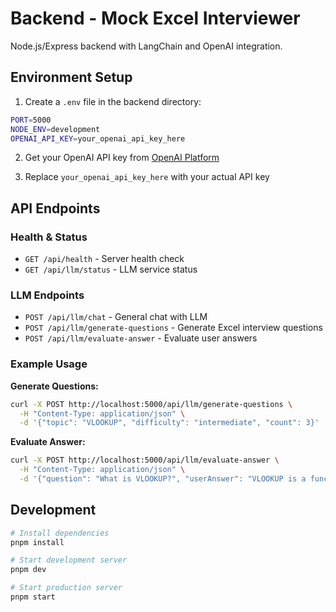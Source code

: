 # Backend - Mock Excel Interviewer

Node.js/Express backend with LangChain and OpenAI integration.

## Environment Setup

1. Create a `.env` file in the backend directory:
```bash
PORT=5000
NODE_ENV=development
OPENAI_API_KEY=your_openai_api_key_here
```

2. Get your OpenAI API key from [OpenAI Platform](https://platform.openai.com/api-keys)

3. Replace `your_openai_api_key_here` with your actual API key

## API Endpoints

### Health & Status
- `GET /api/health` - Server health check
- `GET /api/llm/status` - LLM service status

### LLM Endpoints
- `POST /api/llm/chat` - General chat with LLM
- `POST /api/llm/generate-questions` - Generate Excel interview questions
- `POST /api/llm/evaluate-answer` - Evaluate user answers

### Example Usage

**Generate Questions:**
```bash
curl -X POST http://localhost:5000/api/llm/generate-questions \
  -H "Content-Type: application/json" \
  -d '{"topic": "VLOOKUP", "difficulty": "intermediate", "count": 3}'
```

**Evaluate Answer:**
```bash
curl -X POST http://localhost:5000/api/llm/evaluate-answer \
  -H "Content-Type: application/json" \
  -d '{"question": "What is VLOOKUP?", "userAnswer": "VLOOKUP is a function that searches for a value in the first column of a table and returns a value in the same row from a specified column."}'
```

## Development

```bash
# Install dependencies
pnpm install

# Start development server
pnpm dev

# Start production server
pnpm start
```
